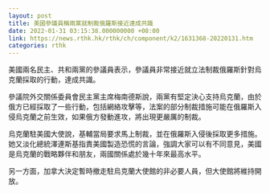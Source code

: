 ```yaml
---
layout: post
title: 美國參議員稱兩黨就制裁俄羅斯接近達成共識
date: 2022-01-31 03:15:38.000000000 +08:00
link: https://news.rthk.hk/rthk/ch/component/k2/1631368-20220131.htm
categories: rthk
---
```


美國兩名民主、共和兩黨的參議員表示，參議員非常接近就立法制裁俄羅斯針對烏克蘭採取的行動，達成共識。

參議院外交關係委員會民主黨主席梅南德斯說，兩黨有堅定決心支持烏克蘭，由於俄方已經採取了一些行動，包括網絡攻擊等，法案的部分制裁措施可能在俄羅斯入侵烏克蘭之前生效，如果俄方發動進攻，將出現更嚴厲的制裁。

烏克蘭駐美國大使說，基輔當局要求馬上制裁，並在俄羅斯入侵後採取更多措施。她又淡化總統澤連斯基指責美國製造恐慌的言論，強調大家可以有不同意見，美國是烏克蘭的戰略夥伴和朋友，兩國關係處於幾十年來最高水平。

另一方面，加拿大決定暫時撤走駐烏克蘭大使館的非必要人員，但大使館將維持開放。
